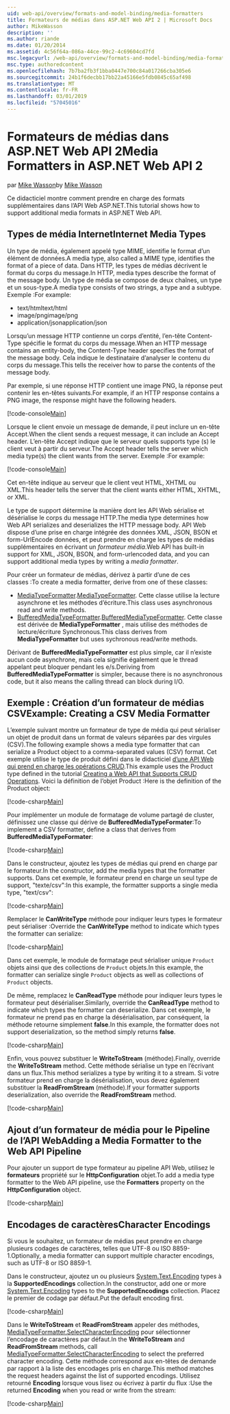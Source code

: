 ```yaml
---
uid: web-api/overview/formats-and-model-binding/media-formatters
title: Formateurs de médias dans ASP.NET Web API 2 | Microsoft Docs
author: MikeWasson
description: ''
ms.author: riande
ms.date: 01/20/2014
ms.assetid: 4c56f64a-086a-44ce-99c2-4c69604cd7fd
msc.legacyurl: /web-api/overview/formats-and-model-binding/media-formatters
msc.type: authoredcontent
ms.openlocfilehash: 7b7ba2fb3f1bba0447e700c84a017266cba305e6
ms.sourcegitcommit: 24b1f6decbb17bb22a45166e5fdb0845c65af498
ms.translationtype: MT
ms.contentlocale: fr-FR
ms.lasthandoff: 03/01/2019
ms.locfileid: "57045016"
---
```

<a name="media-formatters-in-aspnet-web-api-2"></a><span data-ttu-id="7fe20-102">Formateurs de médias dans ASP.NET Web API 2</span><span class="sxs-lookup"><span data-stu-id="7fe20-102">Media Formatters in ASP.NET Web API 2</span></span>
====================
<span data-ttu-id="7fe20-103">par [Mike Wasson](https://github.com/MikeWasson)</span><span class="sxs-lookup"><span data-stu-id="7fe20-103">by [Mike Wasson](https://github.com/MikeWasson)</span></span>

<span data-ttu-id="7fe20-104">Ce didacticiel montre comment prendre en charge des formats supplémentaires dans l’API Web ASP.NET.</span><span class="sxs-lookup"><span data-stu-id="7fe20-104">This tutorial shows how to support additional media formats in ASP.NET Web API.</span></span>

## <a name="internet-media-types"></a><span data-ttu-id="7fe20-105">Types de média Internet</span><span class="sxs-lookup"><span data-stu-id="7fe20-105">Internet Media Types</span></span>

<span data-ttu-id="7fe20-106">Un type de média, également appelé type MIME, identifie le format d’un élément de données.</span><span class="sxs-lookup"><span data-stu-id="7fe20-106">A media type, also called a MIME type, identifies the format of a piece of data.</span></span> <span data-ttu-id="7fe20-107">Dans HTTP, les types de médias décrivent le format du corps du message.</span><span class="sxs-lookup"><span data-stu-id="7fe20-107">In HTTP, media types describe the format of the message body.</span></span> <span data-ttu-id="7fe20-108">Un type de média se compose de deux chaînes, un type et un sous-type.</span><span class="sxs-lookup"><span data-stu-id="7fe20-108">A media type consists of two strings, a type and a subtype.</span></span> <span data-ttu-id="7fe20-109">Exemple :</span><span class="sxs-lookup"><span data-stu-id="7fe20-109">For example:</span></span>

- <span data-ttu-id="7fe20-110">text/html</span><span class="sxs-lookup"><span data-stu-id="7fe20-110">text/html</span></span>
- <span data-ttu-id="7fe20-111">image/png</span><span class="sxs-lookup"><span data-stu-id="7fe20-111">image/png</span></span>
- <span data-ttu-id="7fe20-112">application/json</span><span class="sxs-lookup"><span data-stu-id="7fe20-112">application/json</span></span>

<span data-ttu-id="7fe20-113">Lorsqu’un message HTTP contienne un corps d’entité, l’en-tête Content-Type spécifie le format du corps du message.</span><span class="sxs-lookup"><span data-stu-id="7fe20-113">When an HTTP message contains an entity-body, the Content-Type header specifies the format of the message body.</span></span> <span data-ttu-id="7fe20-114">Cela indique le destinataire d’analyser le contenu du corps du message.</span><span class="sxs-lookup"><span data-stu-id="7fe20-114">This tells the receiver how to parse the contents of the message body.</span></span>

<span data-ttu-id="7fe20-115">Par exemple, si une réponse HTTP contient une image PNG, la réponse peut contenir les en-têtes suivants.</span><span class="sxs-lookup"><span data-stu-id="7fe20-115">For example, if an HTTP response contains a PNG image, the response might have the following headers.</span></span>

[!code-console[Main](media-formatters/samples/sample1.cmd)]

<span data-ttu-id="7fe20-116">Lorsque le client envoie un message de demande, il peut inclure un en-tête Accept.</span><span class="sxs-lookup"><span data-stu-id="7fe20-116">When the client sends a request message, it can include an Accept header.</span></span> <span data-ttu-id="7fe20-117">L’en-tête Accept indique que le serveur quels supports type (s) le client veut à partir du serveur.</span><span class="sxs-lookup"><span data-stu-id="7fe20-117">The Accept header tells the server which media type(s) the client wants from the server.</span></span> <span data-ttu-id="7fe20-118">Exemple :</span><span class="sxs-lookup"><span data-stu-id="7fe20-118">For example:</span></span>

[!code-console[Main](media-formatters/samples/sample2.cmd)]

<span data-ttu-id="7fe20-119">Cet en-tête indique au serveur que le client veut HTML, XHTML ou XML.</span><span class="sxs-lookup"><span data-stu-id="7fe20-119">This header tells the server that the client wants either HTML, XHTML, or XML.</span></span>

<span data-ttu-id="7fe20-120">Le type de support détermine la manière dont les API Web sérialise et désérialise le corps du message HTTP.</span><span class="sxs-lookup"><span data-stu-id="7fe20-120">The media type determines how Web API serializes and deserializes the HTTP message body.</span></span> <span data-ttu-id="7fe20-121">API Web dispose d’une prise en charge intégrée des données XML, JSON, BSON et form-UrlEncode données, et peut prendre en charge les types de médias supplémentaires en écrivant un *formateur média*.</span><span class="sxs-lookup"><span data-stu-id="7fe20-121">Web API has built-in support for XML, JSON, BSON, and form-urlencoded data, and you can support additional media types by writing a *media formatter*.</span></span>

<span data-ttu-id="7fe20-122">Pour créer un formateur de médias, dérivez à partir d’une de ces classes :</span><span class="sxs-lookup"><span data-stu-id="7fe20-122">To create a media formatter, derive from one of these classes:</span></span>

- <span data-ttu-id="7fe20-123">[MediaTypeFormatter](https://msdn.microsoft.com/library/system.net.http.formatting.mediatypeformatter.aspx).</span><span class="sxs-lookup"><span data-stu-id="7fe20-123">[MediaTypeFormatter](https://msdn.microsoft.com/library/system.net.http.formatting.mediatypeformatter.aspx).</span></span> <span data-ttu-id="7fe20-124">Cette classe utilise la lecture asynchrone et les méthodes d’écriture.</span><span class="sxs-lookup"><span data-stu-id="7fe20-124">This class uses asynchronous read and write methods.</span></span>
- <span data-ttu-id="7fe20-125">[BufferedMediaTypeFormatter](https://msdn.microsoft.com/library/system.net.http.formatting.bufferedmediatypeformatter.aspx).</span><span class="sxs-lookup"><span data-stu-id="7fe20-125">[BufferedMediaTypeFormatter](https://msdn.microsoft.com/library/system.net.http.formatting.bufferedmediatypeformatter.aspx).</span></span> <span data-ttu-id="7fe20-126">Cette classe est dérivée de **MediaTypeFormatter** , mais utilise des méthodes de lecture/écriture Synchronous.</span><span class="sxs-lookup"><span data-stu-id="7fe20-126">This class derives from **MediaTypeFormatter** but uses sychronous read/write methods.</span></span>

<span data-ttu-id="7fe20-127">Dérivant de **BufferedMediaTypeFormatter** est plus simple, car il n’existe aucun code asynchrone, mais cela signifie également que le thread appelant peut bloquer pendant les e/s.</span><span class="sxs-lookup"><span data-stu-id="7fe20-127">Deriving from **BufferedMediaTypeFormatter** is simpler, because there is no asynchronous code, but it also means the calling thread can block during I/O.</span></span>

## <a name="example-creating-a-csv-media-formatter"></a><span data-ttu-id="7fe20-128">Exemple : Création d’un formateur de médias CSV</span><span class="sxs-lookup"><span data-stu-id="7fe20-128">Example: Creating a CSV Media Formatter</span></span>

<span data-ttu-id="7fe20-129">L’exemple suivant montre un formateur de type de média qui peut sérialiser un objet de produit dans un format de valeurs séparées par des virgules (CSV).</span><span class="sxs-lookup"><span data-stu-id="7fe20-129">The following example shows a media type formatter that can serialize a Product object to a comma-separated values (CSV) format.</span></span> <span data-ttu-id="7fe20-130">Cet exemple utilise le type de produit défini dans le didacticiel [d’une API Web qui prend en charge les opérations CRUD](../older-versions/creating-a-web-api-that-supports-crud-operations.md).</span><span class="sxs-lookup"><span data-stu-id="7fe20-130">This example uses the Product type defined in the tutorial [Creating a Web API that Supports CRUD Operations](../older-versions/creating-a-web-api-that-supports-crud-operations.md).</span></span> <span data-ttu-id="7fe20-131">Voici la définition de l’objet Product :</span><span class="sxs-lookup"><span data-stu-id="7fe20-131">Here is the definition of the Product object:</span></span>

[!code-csharp[Main](media-formatters/samples/sample3.cs)]

<span data-ttu-id="7fe20-132">Pour implémenter un module de formatage de volume partagé de cluster, définissez une classe qui dérive de **BufferedMediaTypeFormater**:</span><span class="sxs-lookup"><span data-stu-id="7fe20-132">To implement a CSV formatter, define a class that derives from **BufferedMediaTypeFormater**:</span></span>

[!code-csharp[Main](media-formatters/samples/sample4.cs)]

<span data-ttu-id="7fe20-133">Dans le constructeur, ajoutez les types de médias qui prend en charge par le formateur.</span><span class="sxs-lookup"><span data-stu-id="7fe20-133">In the constructor, add the media types that the formatter supports.</span></span> <span data-ttu-id="7fe20-134">Dans cet exemple, le formateur prend en charge un seul type de support, &quot;texte/csv&quot;:</span><span class="sxs-lookup"><span data-stu-id="7fe20-134">In this example, the formatter supports a single media type, &quot;text/csv&quot;:</span></span>

[!code-csharp[Main](media-formatters/samples/sample5.cs)]

<span data-ttu-id="7fe20-135">Remplacer le **CanWriteType** méthode pour indiquer leurs types le formateur peut sérialiser :</span><span class="sxs-lookup"><span data-stu-id="7fe20-135">Override the **CanWriteType** method to indicate which types the formatter can serialize:</span></span>

[!code-csharp[Main](media-formatters/samples/sample6.cs)]

<span data-ttu-id="7fe20-136">Dans cet exemple, le module de formatage peut sérialiser unique `Product` objets ainsi que des collections de `Product` objets.</span><span class="sxs-lookup"><span data-stu-id="7fe20-136">In this example, the formatter can serialize single `Product` objects as well as collections of `Product` objects.</span></span>

<span data-ttu-id="7fe20-137">De même, remplacez le **CanReadType** méthode pour indiquer leurs types le formateur peut désérialiser.</span><span class="sxs-lookup"><span data-stu-id="7fe20-137">Similarly, override the **CanReadType** method to indicate which types the formatter can deserialize.</span></span> <span data-ttu-id="7fe20-138">Dans cet exemple, le formateur ne prend pas en charge la désérialisation, par conséquent, la méthode retourne simplement **false**.</span><span class="sxs-lookup"><span data-stu-id="7fe20-138">In this example, the formatter does not support deserialization, so the method simply returns **false**.</span></span>

[!code-csharp[Main](media-formatters/samples/sample7.cs)]

<span data-ttu-id="7fe20-139">Enfin, vous pouvez substituer le **WriteToStream** (méthode).</span><span class="sxs-lookup"><span data-stu-id="7fe20-139">Finally, override the **WriteToStream** method.</span></span> <span data-ttu-id="7fe20-140">Cette méthode sérialise un type en l’écrivant dans un flux.</span><span class="sxs-lookup"><span data-stu-id="7fe20-140">This method serializes a type by writing it to a stream.</span></span> <span data-ttu-id="7fe20-141">Si votre formateur prend en charge la désérialisation, vous devez également substituer la **ReadFromStream** (méthode).</span><span class="sxs-lookup"><span data-stu-id="7fe20-141">If your formatter supports deserialization, also override the **ReadFromStream** method.</span></span>

[!code-csharp[Main](media-formatters/samples/sample8.cs)]

## <a name="adding-a-media-formatter-to-the-web-api-pipeline"></a><span data-ttu-id="7fe20-142">Ajout d’un formateur de média pour le Pipeline de l’API Web</span><span class="sxs-lookup"><span data-stu-id="7fe20-142">Adding a Media Formatter to the Web API Pipeline</span></span>

<span data-ttu-id="7fe20-143">Pour ajouter un support de type formateur au pipeline API Web, utilisez le **formateurs** propriété sur le **HttpConfiguration** objet.</span><span class="sxs-lookup"><span data-stu-id="7fe20-143">To add a media type formatter to the Web API pipeline, use the **Formatters** property on the **HttpConfiguration** object.</span></span>

[!code-csharp[Main](media-formatters/samples/sample9.cs)]

## <a name="character-encodings"></a><span data-ttu-id="7fe20-144">Encodages de caractères</span><span class="sxs-lookup"><span data-stu-id="7fe20-144">Character Encodings</span></span>

<span data-ttu-id="7fe20-145">Si vous le souhaitez, un formateur de médias peut prendre en charge plusieurs codages de caractères, telles que UTF-8 ou ISO 8859-1.</span><span class="sxs-lookup"><span data-stu-id="7fe20-145">Optionally, a media formatter can support multiple character encodings, such as UTF-8 or ISO 8859-1.</span></span>

<span data-ttu-id="7fe20-146">Dans le constructeur, ajoutez un ou plusieurs [System.Text.Encoding](https://msdn.microsoft.com/library/system.text.encoding.aspx) types à la **SupportedEncodings** collection.</span><span class="sxs-lookup"><span data-stu-id="7fe20-146">In the constructor, add one or more [System.Text.Encoding](https://msdn.microsoft.com/library/system.text.encoding.aspx) types to the **SupportedEncodings** collection.</span></span> <span data-ttu-id="7fe20-147">Placez le premier de codage par défaut.</span><span class="sxs-lookup"><span data-stu-id="7fe20-147">Put the default encoding first.</span></span>

[!code-csharp[Main](media-formatters/samples/sample10.cs?highlight=6-7)]

<span data-ttu-id="7fe20-148">Dans le **WriteToStream** et **ReadFromStream** appeler des méthodes, [MediaTypeFormatter.SelectCharacterEncoding](https://msdn.microsoft.com/library/hh969054.aspx) pour sélectionner l’encodage de caractères par défaut.</span><span class="sxs-lookup"><span data-stu-id="7fe20-148">In the **WriteToStream** and **ReadFromStream** methods, call [MediaTypeFormatter.SelectCharacterEncoding](https://msdn.microsoft.com/library/hh969054.aspx) to select the preferred character encoding.</span></span> <span data-ttu-id="7fe20-149">Cette méthode correspond aux en-têtes de demande par rapport à la liste des encodages pris en charge.</span><span class="sxs-lookup"><span data-stu-id="7fe20-149">This method matches the request headers against the list of supported encodings.</span></span> <span data-ttu-id="7fe20-150">Utilisez retourné **Encoding** lorsque vous lisez ou écrivez à partir du flux :</span><span class="sxs-lookup"><span data-stu-id="7fe20-150">Use the returned **Encoding** when you read or write from the stream:</span></span>

[!code-csharp[Main](media-formatters/samples/sample11.cs?highlight=3,5)]
